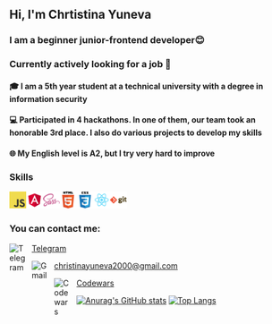 ## Hi, I'm Chrtistina Yuneva

### I am a beginner junior-frontend developer😊 
### Currently actively looking for a job 👀 

#### 🎓 I am a 5th year student at a technical university with a degree in information security
#### 💻 Participated in 4 hackathons. In one of them, our team took an honorable 3rd place. I also do various projects to develop my skills
#### 🌐 My English level is A2, but I try very hard to improve

### Skills

<img align="left" alt='JavaScript' width=30px src='https://raw.githubusercontent.com/github/explore/80688e429a7d4ef2fca1e82350fe8e3517d3494d/topics/javascript/javascript.png'/>

<img align="left" src="https://raw.githubusercontent.com/github/explore/80688e429a7d4ef2fca1e82350fe8e3517d3494d/topics/angular/angular.png" width="30px" alt="Angular"/>

<img align="left" src="https://raw.githubusercontent.com/github/explore/80688e429a7d4ef2fca1e82350fe8e3517d3494d/topics/sass/sass.png" width="30px" alt="Sass"/>

<img align="left" alt='HTML5' width=30px src='https://raw.githubusercontent.com/github/explore/80688e429a7d4ef2fca1e82350fe8e3517d3494d/topics/html/html.png'/>

<img align="left" alt='CSS3' width=30px src='https://raw.githubusercontent.com/github/explore/80688e429a7d4ef2fca1e82350fe8e3517d3494d/topics/css/css.png'/>

<img align="left" width=30px alt="React" src="https://raw.githubusercontent.com/github/explore/80688e429a7d4ef2fca1e82350fe8e3517d3494d/topics/react/react.png"/>

<img alt='GIT' width=30px src='https://raw.githubusercontent.com/github/explore/80688e429a7d4ef2fca1e82350fe8e3517d3494d/topics/git/git.png'/>


### You can contact me: 

<img align="left" style="margin-right: 10px" alt='Telegram' width=30px src='https://upload.wikimedia.org/wikipedia/commons/thumb/8/83/Telegram_2019_Logo.svg/800px-Telegram_2019_Logo.svg.png'/>[Telegram](https://t.me/chris_yuneva)

<img align="left" style="margin-right: 10px" alt='Gmail' width=30px src='https://image.similarpng.com/very-thumbnail/2020/12/Gmail-logo-design-on-transparent-background-PNG.png'/> christinayuneva2000@gmail.com

<img align="left" style="margin-right: 10px" alt='Codewars' width=30px src='https://www.codewars.com/packs/assets/logo.61192cf7.svg'/>[Codewars](https://www.codewars.com/users/ChrisYuneva)

[![Anurag's GitHub stats](https://github-readme-stats.vercel.app/api?username=ChrisYuneva&show_icons=true&theme=moltack)](https://github.com/anuraghazra/github-readme-stats) [![Top Langs](https://github-readme-stats.vercel.app/api/top-langs/?username=ChrisYuneva&layout=compact)](https://github.com/anuraghazra/github-readme-stats)



